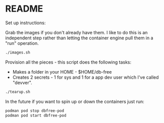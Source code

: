 # README

Set up instructions:

Grab the images if you don't already have them. I like to do this is an independent
step rather than letting the container engine pull them in a "run" operation.

```sh
./images.sh
```

Provision all the pieces - this script does the following tasks:

* Makes a folder in your HOME - $HOME/db-free
* Creates 2 secrets - 1 for sys and 1 for a app dev user which I've called "devver".

```sh
./tearup.sh
```

In the future if you want to spin up or down the containers just run:

```sh
podman pod stop dbfree-pod 
podman pod start dbfree-pod 
```

